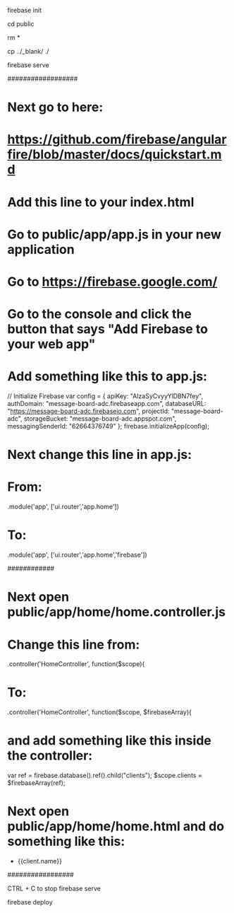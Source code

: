 firebase init

cd public

rm *

cp ../_blank/ ./

firebase serve

##################
# Next go to here:
# https://github.com/firebase/angularfire/blob/master/docs/quickstart.md

# Add this line to your index.html
<script src="https://cdn.firebase.com/libs/angularfire/2.3.0/angularfire.min.js"></script>

# Go to public/app/app.js in your new application

# Go to https://firebase.google.com/
# Go to the console and click the button that says "Add Firebase to your web app"
# Add something like this to app.js:
// Initialize Firebase
var config = {
  apiKey: "AIzaSyCvyyYlDBN7fey",
  authDomain: "message-board-adc.firebaseapp.com",
  databaseURL: "https://message-board-adc.firebaseio.com",
  projectId: "message-board-adc",
  storageBucket: "message-board-adc.appspot.com",
  messagingSenderId: "62664376749"
};
firebase.initializeApp(config);

# Next change this line in app.js:
# From:
.module('app', ['ui.router','app.home'])

# To:
.module('app', ['ui.router','app.home','firebase'])

############
# Next open public/app/home/home.controller.js

# Change this line from:
.controller('HomeController', function($scope){

# To:
.controller('HomeController', function($scope, $firebaseArray){

# and add something like this inside the controller:
var ref = firebase.database().ref().child("clients");
$scope.clients = $firebaseArray(ref);


# Next open public/app/home/home.html and do something like this:
<ul>
  <li ng-repeat="client in clients">{{client.name}}</li>
</ul>

#################

CTRL + C to stop firebase serve

firebase deploy
